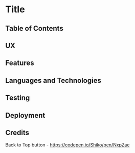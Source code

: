 # Title

## Table of Contents

## UX

## Features

## Languages and Technologies

## Testing

## Deployment

## Credits

Back to Top button - <https://codepen.io/Shiko/pen/NxpZae>
